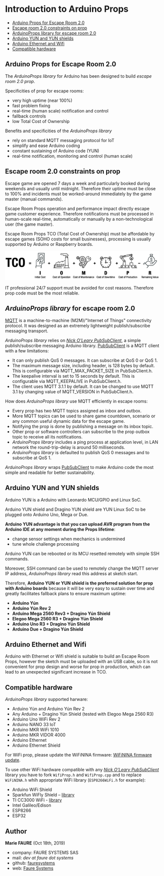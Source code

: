 ﻿# Introduction to Arduino Props

* [Arduino Props for Escape Room 2.0](#arduino-props-for-escape-room-20)
* [Escape room 2.0 constraints on prop](#escape-room-20-constraints-on-prop)
* [ArduinoProps library for escape room 2.0](#arduinoprops-library-for-escape-room-20)
* [Arduino YUN and YUN shields](#arduino-yun-and-yun-shields)
* [Arduino Ethernet and Wifi](#arduino-ethernet-and-wifi)
* [Compatible hardware](#compatible-hardware)


## Arduino Props for Escape Room 2.0

The *ArduinoProps library* for Arduino has been designed to build *escape room 2.0 prop*.

Specificities of prop for escape rooms:
- very high uptime (near 100%)
- fast problem fixing
- real-time (human scale) notification and control 
- fallback controls
- low Total Cost of Ownership

Benefits and specificities of the *ArduinoProps library*
- rely on standard MQTT messaging protocol for IoT
- simplify and ease Arduino coding
- constant sustaining of Arduino code (YUN)
- real-time notification, monitoring and control (human scale)

## Escape room 2.0 constraints on prop
Escape game are opened 7 days a week and particularly booked during weekends and usually until midnight. Therefore their uptime must be close to 100% and incidents must be worked-around immediately by the game master (manual commands).

Escape Room Props operation and performance impact directly escape game customer experience. Therefore notifications must be processed in human-scale real-time, automatically or manually by a non-technological user (the game master).

Escape Room Props TCO (Total Cost of Ownership) must be affordable by escape games (SOHO costs for small businesses), processing is usually supported by Arduino or Raspberry boards.

![TCO](tco.jpg)

IT professional 24/7 support must be avoided for cost reasons. Therefore prop code must be the most reliable.


## *ArduinoProps library* for escape room 2.0
[MQTT](http://mqtt.org/) is a machine-to-machine (M2M)/"Internet of Things" connectivity protocol. It was designed as an extremely lightweight publish/subscribe messaging transport.

*ArduinoProps library* relies on *[Nick O'Leary PubSubClient](https://github.com/knolleary/pubsubclient)*, a simple publish/subscribe messaging Arduino library. [PubSubClient](https://github.com/knolleary/pubsubclient) is a MQTT client with a few limitations:

- It can only publish QoS 0 messages. It can subscribe at QoS 0 or QoS 1.
- The maximum message size, including header, is 128 bytes by default. This is configurable via MQTT_MAX_PACKET_SIZE in PubSubClient.h.
- The keepalive interval is set to 15 seconds by default. This is configurable via MQTT_KEEPALIVE in PubSubClient.h.
- The client uses MQTT 3.1.1 by default. It can be changed to use MQTT 3.1 by changing value of MQTT_VERSION in PubSubClient.h.

How does *ArduinoProps library* use MQTT efficiently in escape rooms:

- Every prop has two MQTT topics assigned as inbox and outbox.
- More MQTT topics can be used to share game countdown, scenario or any common useful dynamic data for the escape game.
- Notifying the prop is done by publishing a message on its inbox topic.
- Other prop or software controllers can subscribe to the prop outbox topic to receive all its notifications.
- *ArduinoProps library* includes a ping process at application level, in LAN network the round-trip-delay is around 50 milliseconds.
- *ArduinoProps library* is defaulted to publish QoS 0 messages and to subscribe at QoS 1.

*ArduinoProps library* wraps [PubSubClient](https://github.com/knolleary/pubsubclient) to make Arduino code the most simple and readable for better sustainability.

## Arduino YUN and YUN shields
Arduino YUN is a Arduino with Leonardo MCU/GPIO and Linux SoC.

Arduino YUN shield and Dragino YUN shield are YUN Linux SoC to be plugged onto Arduino Uno, Mega or Due.

**Arduino YUN advantage is that you can upload AVR program from the Arduino IDE at any moment during the Props lifetime**:
- change sensor settings when mechanics is undermined
- tune whole challenge processing

Arduino YUN can be rebooted or its MCU resetted remotely with simple SSH commands. 

Moreover, SSH command can be used to remotely change the MQTT server IP address, *ArduinoProps library* read this address at sketch start.

Therefore, **Arduino YUN or YUN shield is the preferred solution for prop with Arduino boards** because it will be very easy to sustain over time and greatly facilitates fallback plans to ensure maximum uptime:
- **Arduino Yún**
- **Arduino Yún Rev 2**
- **Arduino Mega 2560 Rev3 + Dragino Yún Shield**
- **Elegoo Mega 2560 R3 + Dragino Yún Shield**
- **Arduino Uno R3 + Dragino Yún Shield**
- **Arduino Due + Dragino Yún Shield**


## Arduino Ethernet and Wifi
Arduino with Ethernet or Wifi shield is suitable to build an Escape Room Props, however the sketch must be uploaded with an USB cable, so it is not convenient for prop design and worse for prop in production, which can lead to an unexpected significant increase in TCO.


## Compatible hardware
*ArduinoProps library* supported harware:
 - Arduino Yún and Arduino Yún Rev 2
 - Any Arduino + Dragino Yún Shield (tested with Elegoo Mega 2560 R3)
 - Arduino Uno WiFi Rev 2
 - Arduino NANO 33 IoT
 - Arduino MKR WiFi 1010
 - Arduino MKR VIDOR 4000
 - Arduino Ethernet
 - Arduino Ethernet Shield

For WiFi prop, please update the WiFiNINA firmware: [WiFiNINA firmware update](WifiNinaFirmware.md).

To use other WiFi hardware compatible with any *<a href="https://github.com/knolleary/pubsubclient" target="_blank">Nick O'Leary PubSubClient</a>* library you have to fork `WifiProp.h` and `WifiProp.cpp` and to replace `WiFiNINA.h` whih appropriate WiFi library (`ESP8266WiFi.h` for example):
 - Arduino WiFi Shield
 - Sparkfun WiFly Shield – [library](https://github.com/dpslwk/WiFly)
 - TI CC3000 WiFi - [library](https://github.com/sparkfun/SFE_CC3000_Library)
 - Intel Galileo/Edison
 - ESP8266
 - ESP32


## Author

**Marie FAURE** (Oct 18th, 2019)
* company: FAURE SYSTEMS SAS
* mail: *dev at faure dot systems*
* github: <a href="https://github.com/fauresystems?tab=repositories" target="_blank">fauresystems</a>
* web: <a href="https://faure.systems/" target="_blank">Faure Systems</a>